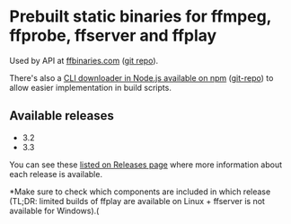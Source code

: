 # Prebuilt static binaries for ffmpeg, ffprobe, ffserver and ffplay

Used by API at [ffbinaries.com](http://ffbinaries.com) ([git repo](https://github.com/vot/ffbinaries-api)).

There's also a [CLI downloader in Node.js available on npm](https://www.npmjs.com/package/ffbinaries) ([git-repo](https://github.com/vot/ffbinaries-node)) to allow easier implementation in build scripts.


## Available releases

- 3.2
- 3.3

You can see these [listed on Releases page](https://github.com/vot/ffbinaries-prebuilt/releases) where more information about each release is available.

*Make sure to check which components are included in which release (TL;DR: limited builds of ffplay are available on Linux + ffserver is not available for Windows).(
